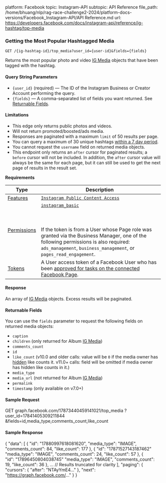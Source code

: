 platform: Facebook
topic: Instagram-API
subtopic: API Reference
file_path: /home/bhuang/nlp/rag-race-challenge2-2024/platform-docs-versions/Facebook_Instagram-API/API Reference.md
url: https://developers.facebook.com/docs/instagram-api/reference/ig-hashtag/top-media


### Getting the Most Popular Hashtagged Media

`GET /{ig-hashtag-id}/top_media?user_id={user-id}&fields={fields}`

Returns the most popular photo and video [IG Media](https://developers.facebook.com/docs/instagram-api/reference/ig-media) objects that have been tagged with the hashtag.

#### Query String Parameters

* `{user_id}` (required) — The ID of the Instagram Business or Creator Account performing the query.
* `{fields}` — A comma-separated list of fields you want returned. See [Returnable Fields](#returnable-fields).

#### Limitations

* This edge only returns public photos and videos.
* Will not return promoted/boosted/ads media.
* Responses are paginated with a maximum `limit` of 50 results per page.
* You can query a maximum of 30 unique hashtags [within a 7 day period](https://developers.facebook.com/docs/instagram-api/reference/ig-user/recently_searched_hashtags).
* You cannot request the `username` field on returned media objects.
* This endpoint only returns an `after` cursor for paginated results; a `before` cursor will not be included. In addition, the `after` cursor value will always be the same for each page, but it can still be used to get the next page of results in the result set.

**Requirements**

| Type | Description |
| --- | --- |
| [Features](https://developers.facebook.com/docs/apps/review/feature) | [`Instagram Public Content Access`](https://developers.facebook.com/docs/apps/review/feature#reference-INSTAGRAM_PUBLIC_CONTENT_ACCESS) |
| [Permissions](https://developers.facebook.com/docs/apps/review/login-permissions) | [`instagram_basic`](https://developers.facebook.com/docs/facebook-login/permissions#reference-instagram_basic)<br><br>  <br><br>If the token is from a User whose Page role was granted via the Business Manager, one of the following permissions is also required: `ads_management`, `business_management`, or `pages_read_engagement`. |
| [Tokens](https://developers.facebook.com/docs/instagram-api/overview#access-tokens) | A User access token of a Facebook User who has been [approved for tasks on the connected Facebook Page](https://developers.facebook.com/docs/instagram-api/overview#access-tokens). |

#### Response

An array of [IG Media](https://developers.facebook.com/docs/instagram-api/reference/ig-media) objects. Excess results will be paginated.

#### Returnable Fields

You can use the `fields` parameter to request the following fields on returned media objects:

* `caption`
* `children` (only returned for Album [IG Media](https://developers.facebook.com/docs/instagram-api/reference/ig-media))
* `comments_count`
* `id`
* `like_count` (v10.0 and older calls: value will be `0` if the media owner has [hidden](https://www.facebook.com/help/instagram/113355287252104) like counts it. v11.0+ calls: field will be omitted if media owner has hidden like counts in it.)
* `media_type`
* `media_url` (not returned for Album [IG Media](https://developers.facebook.com/docs/instagram-api/reference/ig-media))
* `permalink`
* `timestamp` (only available on v7.0+)

#### Sample Request

GET graph.facebook.com/17873440459141021/top\_media
  ?user\_id=17841405309211844
  &fields=id,media\_type,comments\_count,like\_count

#### Sample Response

{
  "data": \[
    {
      "id": "17880997618081620",
      "media\_type": "IMAGE",
      "comments\_count": 84,
      "like\_count": 177
    },
    {
      "id": "17871527143187462"
      "media\_type": "IMAGE",
      "comments\_count": 24,
      "like\_count": 57
    },
    {       
      "id": "17896450804038745"
      "media\_type": "IMAGE",
      "comments\_count": 19,
      "like\_count": 36
    },
    ... // Results truncated for clarity
  \],
  "paging":
    {
      "cursors":
        {
          "after": "NTAyYmE4..."
        },
      "next": "https://graph.facebook.com/..."
    }
}